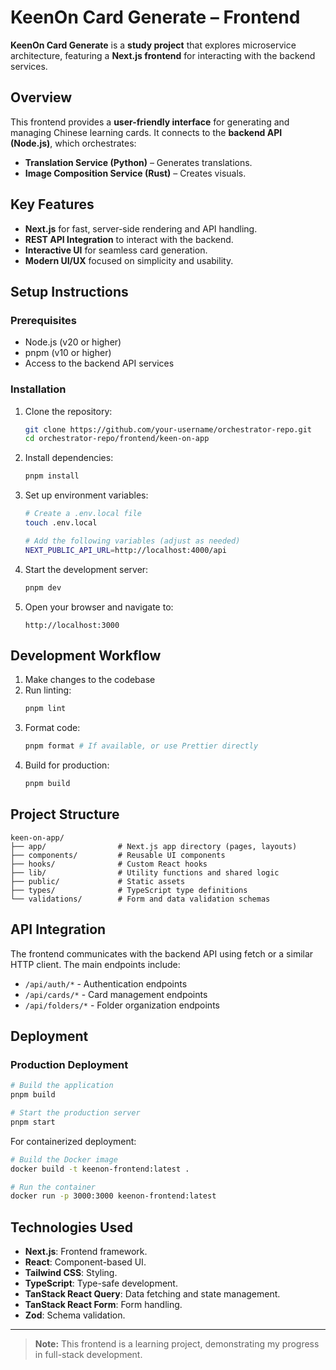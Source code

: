 # KeenOn Card Generate – Frontend

**KeenOn Card Generate** is a **study project** that explores microservice architecture, featuring a **Next.js frontend** for interacting with the backend services.

## Overview

This frontend provides a **user-friendly interface** for generating and managing Chinese learning cards. It connects to the **backend API (Node.js)**, which orchestrates:
- **Translation Service (Python)** – Generates translations.
- **Image Composition Service (Rust)** – Creates visuals.

## Key Features
- **Next.js** for fast, server-side rendering and API handling.
- **REST API Integration** to interact with the backend.
- **Interactive UI** for seamless card generation.
- **Modern UI/UX** focused on simplicity and usability.

## Setup Instructions

### Prerequisites

- Node.js (v20 or higher)
- pnpm (v10 or higher)
- Access to the backend API services

### Installation

1. Clone the repository:
   ```bash
   git clone https://github.com/your-username/orchestrator-repo.git
   cd orchestrator-repo/frontend/keen-on-app
   ```

2. Install dependencies:
   ```bash
   pnpm install
   ```

3. Set up environment variables:
   ```bash
   # Create a .env.local file
   touch .env.local

   # Add the following variables (adjust as needed)
   NEXT_PUBLIC_API_URL=http://localhost:4000/api
   ```

4. Start the development server:
   ```bash
   pnpm dev
   ```

5. Open your browser and navigate to:
   ```
   http://localhost:3000
   ```

## Development Workflow

1. Make changes to the codebase
2. Run linting:
   ```bash
   pnpm lint
   ```
3. Format code:
   ```bash
   pnpm format # If available, or use Prettier directly
   ```
4. Build for production:
   ```bash
   pnpm build
   ```

## Project Structure

```
keen-on-app/
├── app/                # Next.js app directory (pages, layouts)
├── components/         # Reusable UI components
├── hooks/              # Custom React hooks
├── lib/                # Utility functions and shared logic
├── public/             # Static assets
├── types/              # TypeScript type definitions
└── validations/        # Form and data validation schemas
```

## API Integration

The frontend communicates with the backend API using fetch or a similar HTTP client. The main endpoints include:

- `/api/auth/*` - Authentication endpoints
- `/api/cards/*` - Card management endpoints
- `/api/folders/*` - Folder organization endpoints

## Deployment

### Production Deployment

```bash
# Build the application
pnpm build

# Start the production server
pnpm start
```

For containerized deployment:

```bash
# Build the Docker image
docker build -t keenon-frontend:latest .

# Run the container
docker run -p 3000:3000 keenon-frontend:latest
```

## Technologies Used
- **Next.js**: Frontend framework.
- **React**: Component-based UI.
- **Tailwind CSS**: Styling.
- **TypeScript**: Type-safe development.
- **TanStack React Query**: Data fetching and state management.
- **TanStack React Form**: Form handling.
- **Zod**: Schema validation.

---

> **Note:** This frontend is a learning project, demonstrating my progress in full-stack development.
